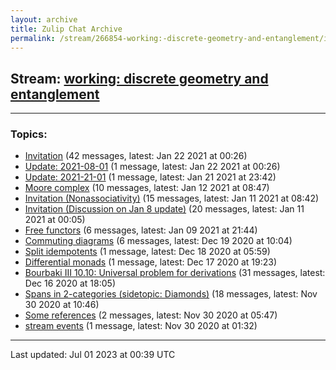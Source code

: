 ```yaml
---
layout: archive
title: Zulip Chat Archive
permalink: /stream/266854-working:-discrete-geometry-and-entanglement/index.html
---
```


## Stream: [working: discrete geometry and entanglement](https://mattecapu.github.io/ct-zulip-archive/stream/266854-working:-discrete-geometry-and-entanglement/index.html)
---

### Topics:

* [Invitation](topic/topic_Invitation.html) (42 messages, latest: Jan 22 2021 at 00:26)
* [Update: 2021-08-01](topic/topic_Update.3A.202021-08-01.html) (1 message, latest: Jan 22 2021 at 00:26)
* [Update: 2021-21-01](topic/topic_Update.3A.202021-21-01.html) (1 message, latest: Jan 21 2021 at 23:42)
* [Moore complex](topic/topic_Moore.20complex.html) (10 messages, latest: Jan 12 2021 at 08:47)
* [Invitation (Nonassociativity)](topic/topic_Invitation.20(Nonassociativity).html) (15 messages, latest: Jan 11 2021 at 08:42)
* [Invitation (Discussion on Jan 8 update)](topic/topic_Invitation.20(Discussion.20on.20Jan.208.20update).html) (20 messages, latest: Jan 11 2021 at 00:05)
* [Free functors](topic/topic_Free.20functors.html) (6 messages, latest: Jan 09 2021 at 21:44)
* [Commuting diagrams](topic/topic_Commuting.20diagrams.html) (6 messages, latest: Dec 19 2020 at 10:04)
* [Split idempotents](topic/topic_Split.20idempotents.html) (1 message, latest: Dec 18 2020 at 05:59)
* [Differential monads](topic/topic_Differential.20monads.html) (1 message, latest: Dec 17 2020 at 19:23)
* [Bourbaki III 10.10: Universal problem for derivations](topic/topic_Bourbaki.20III.2010.2E10.3A.20Universal.20problem.20for.20derivations.html) (31 messages, latest: Dec 16 2020 at 18:05)
* [Spans in 2-categories (sidetopic: Diamonds)](topic/topic_Spans.20in.202-categories.20(sidetopic.3A.20Diamonds).html) (18 messages, latest: Nov 30 2020 at 10:46)
* [Some references](topic/topic_Some.20references.html) (2 messages, latest: Nov 30 2020 at 05:47)
* [stream events](topic/topic_stream.20events.html) (1 message, latest: Nov 30 2020 at 01:32)

<hr><p>Last updated: Jul 01 2023 at 00:39 UTC</p>